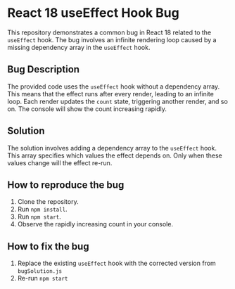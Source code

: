 # React 18 useEffect Hook Bug
This repository demonstrates a common bug in React 18 related to the `useEffect` hook.  The bug involves an infinite rendering loop caused by a missing dependency array in the `useEffect` hook.

## Bug Description
The provided code uses the `useEffect` hook without a dependency array. This means that the effect runs after every render, leading to an infinite loop. Each render updates the `count` state, triggering another render, and so on. The console will show the count increasing rapidly.

## Solution
The solution involves adding a dependency array to the `useEffect` hook. This array specifies which values the effect depends on.  Only when these values change will the effect re-run.

## How to reproduce the bug
1. Clone the repository.
2. Run `npm install`.
3. Run `npm start`.
4. Observe the rapidly increasing count in your console.

## How to fix the bug
1. Replace the existing `useEffect` hook with the corrected version from `bugSolution.js`
2. Re-run `npm start`